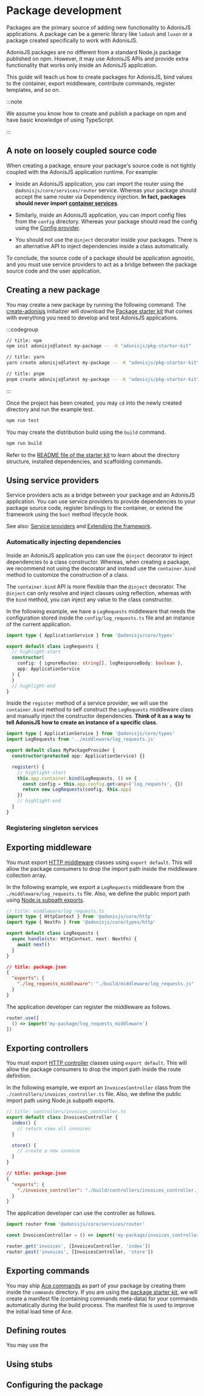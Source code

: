 # Package development

Packages are the primary source of adding new functionality to AdonisJS applications. A package can be a generic library like `lodash` and `luxon` or a package created specifically to work with AdonisJS.

AdonisJS packages are no different from a standard Node.js package published on npm. However, it may use AdonisJS APIs and provide extra functionality that works only inside an AdonisJS application.

This guide will teach us how to create packages for AdonisJS, bind values to the container, export middleware, contribute commands, register templates, and so on.

:::note

We assume you know how to create and publish a package on npm and have basic knowledge of using TypeScript.

:::

## A note on loosely coupled source code

When creating a package, ensure your package's source code is not tightly coupled with the AdonisJS application runtime. For example:

- Inside an AdonisJS application, you can import the router using the `@adonisjs/core/services/router` service. Whereas your package should accept the same router via Dependency injection. **In fact, packages should never import [container services](./container_services.md)**.

- Similarly, inside an AdonisJS application, you can import config files from the `config` directory. Whereas your package should read the config using the [Config provider](../guides/config.md#reading-config-inside-service-providers).

- You should not use the `@inject` decorator inside your packages. There is an alternative API to inject dependencies inside a class automatically.

To conclude, the source code of a package should be application agnostic, and you must use service providers to act as a bridge between the package source code and the user application.

## Creating a new package
You may create a new package by running the following command. The [create-adonisjs]() initializer will download the [Package starter kit](https://github.com/adonisjs/pkg-starter-kit) that comes with everything you need to develop and test AdonisJS applications.

:::codegroup

```sh
// title: npm
npm init adonisjs@latest my-package -- -K "adonisjs/pkg-starter-kit"
```

```sh
// title: yarn
yarn create adonisjs@latest my-package -- -K "adonisjs/pkg-starter-kit"
```

```sh
// title: pnpm
pnpm create adonisjs@latest my-package -- -K "adonisjs/pkg-starter-kit"
```

:::

Once the project has been created, you may `cd` into the newly created directory and run the example test.

```sh
npm run test
```

You may create the distribution build using the `build` command.

```sh
npm run build
```

Refer to the [README file of the starter kit](https://github.com/adonisjs/pkg-starter-kit) to learn about the directory structure, installed dependencies, and scaffolding commands.

## Using service providers
Service providers acts as a bridge between your package and an AdonisJS application. You can use service providers to provide dependencies to your package source code, register bindings to the container, or extend the framework using the `boot` method lifecycle hook.

See also: [Service providers](./service_providers.md) and [Extending the framework](./extending_the_framework.md).

### Automatically injecting dependencies
Inside an AdonisJS application you can use the `@inject` decorator to inject dependencies to a class constructor. Whereas, when creating a package, we recommend not using the decorator and instead use the `container.bind` method to customize the construction of a class.

The `container.bind` API is more flexible than the `@inject` decorator. The `@inject` can only resolve and inject classes using reflection, whereas with the `bind` method, you can inject any value to the class constructor.

In the following example, we have a `LogRequests` middleware that needs the configuration stored inside the `config/log_requests.ts` file and an instance of the current application.

```ts
import type { ApplicationService } from '@adonisjs/core/types'

export default class LogRequests {
  // highlight-start
  constructor(
    config: { ignoreRoutes: string[], logResponseBody: boolean },
    app: ApplicationService
  ) {
  }
  // highlight-end
}
```

Inside the `register` method of a service provider, we will use the `container.bind` method to self construct the `LogRequests` middleware class and manually inject the constructor dependencies. **Think of it as a way to tell AdonisJS how to create an instance of a specific class**.

```ts
import type { ApplicationService } from '@adonisjs/core/types'
import LogRequests from '../middleware/log_requests.js'

export default class MyPackageProvider {
  constructor(protected app: ApplicationService) {}

  register() {
    // highlight-start
    this.app.container.bind(LogRequests, () => {
      const config = this.app.config.get<any>('log_requests', {})
      return new LogRequests(config, this.app)
    })
    // highlight-end
  }
}
```

### Registering singleton services

## Exporting middleware
You must export [HTTP middleware](../http/middleware.md) classes using `export default`. This will allow the package consumers to drop the import path inside the middleware collection array.

In the following example, we export a `LogRequests` middleware from the `./middleware/log_requests.ts` file. Also, we define the public import path using [Node.js subpath exports](https://nodejs.org/api/packages.html#subpath-exports).

```ts
// title: middleware/log_requests.ts
import type { HttpContext } from '@adonisjs/core/http'
import type { NextFn } from '@adonisjs/core/types/http'

export default class LogRequests {
  async handle(ctx: HttpContext, next: NextFn) {
    await next()
  }
}
```

```json
// title: package.json
{
  "exports": {
    "./log_requests_middleware": "./build/middleware/log_requests.js"
  }
}
```

The application developer can register the middleware as follows.

```ts
router.use([
  () => import('my-package/log_requests_middleware')
])
```

## Exporting controllers
You must export [HTTP controller](../http/controllers.md) classes using `export default`. This will allow the package consumers to drop the import path inside the route definition.

In the following example, we export an `InvoicesController` class from the `./controllers/invoices_controller.ts` file. Also, we define the public import path using Node.js subpath exports.

```ts
// title: controllers/invoices_controller.ts
export default class InvoicesController {
  index() {
    // return view all invoices
  }

  store() {
    // create a new invoice
  }
}
```

```json
// title: package.json
{
  "exports": {
    "./invoices_controller": "./build/controllers/invoices_controller.js"
  }
}
```

The application developer can use the controller as follows.

```ts
import router from '@adonisjs/core/services/router'

const InvoicesController = () => import('my-package/invoices_controller')

router.get('invoices', [InvoicesController, 'index'])
router.post('invoices', [InvoicesController, 'store'])
```

## Exporting commands
You may ship [Ace commands](../ace/introduction.md) as part of your package by creating them inside the `commands` directory. If you are using the [package starter kit](https://github.com/adonisjs/pkg-starter-kit), we will create a manifest file (containing commands meta-data) for your commands automatically during the build process. The manifest file is used to improve the initial load time of Ace.

## Defining routes
You may use the 

## Using stubs

## Configuring the package
